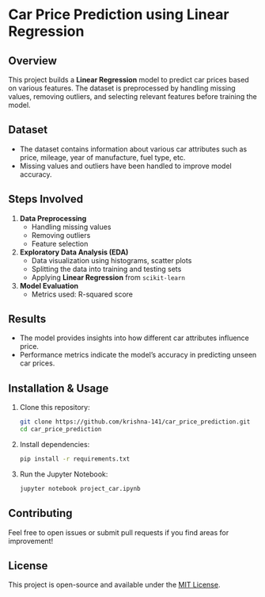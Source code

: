# Car Price Prediction using Linear Regression

## Overview
This project builds a **Linear Regression** model to predict car prices based on various features. The dataset is preprocessed by handling missing values, removing outliers, and selecting relevant features before training the model.

## Dataset
- The dataset contains information about various car attributes such as price, mileage, year of manufacture, fuel type, etc.
- Missing values and outliers have been handled to improve model accuracy.

## Steps Involved
1. **Data Preprocessing**  
   - Handling missing values
   - Removing outliers
   - Feature selection
2. **Exploratory Data Analysis (EDA)**  
   - Data visualization using histograms, scatter plots
   - Splitting the data into training and testing sets
   - Applying **Linear Regression** from `scikit-learn`
4. **Model Evaluation**  
   - Metrics used: R-squared score

## Results
- The model provides insights into how different car attributes influence price.
- Performance metrics indicate the model’s accuracy in predicting unseen car prices.

## Installation & Usage
1. Clone this repository:
   ```bash
   git clone https://github.com/krishna-141/car_price_prediction.git
   cd car_price_prediction
   ```
2. Install dependencies:
   ```bash
   pip install -r requirements.txt
   ```
3. Run the Jupyter Notebook:
   ```bash
   jupyter notebook project_car.ipynb
   ```

## Contributing
Feel free to open issues or submit pull requests if you find areas for improvement!

## License
This project is open-source and available under the [MIT License](LICENSE).

